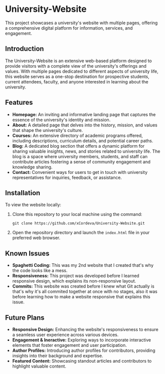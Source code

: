 # University-Website

This project showcases a university's website with multiple pages, offering a comprehensive digital platform for information, services, and engagement.

## Introduction

The University-Website is an extensive web-based platform designed to provide visitors with a complete view of the university's offerings and values. With multiple pages dedicated to different aspects of university life, this website serves as a one-stop destination for prospective students, current attendees, faculty, and anyone interested in learning about the university.

## Features

- **Homepage:** An inviting and informative landing page that captures the essence of the university's identity and mission.
- **About:** A detailed page that delves into the history, mission, and values that shape the university's culture.
- **Courses:** An extensive directory of academic programs offered, including descriptions, curriculum details, and potential career paths.
- **Blog:** A dedicated blog section that offers a dynamic platform for sharing valuable insights, news, and stories related to university life. The blog is a space where university members, students, and staff can contribute articles fostering a sense of community engagement and knowledge sharing.
- **Contact:** Convenient ways for users to get in touch with university representatives for inquiries, feedback, or assistance.

## Installation

To view the website locally:

1. Clone this repository to your local machine using the command:
   ```
   git clone https://github.com/xCordeva/University-Website.git
   ```

2. Open the repository directory and launch the `index.html` file in your preferred web browser.

## Known Issues

- **Spaghetti Coding:** This was my 2nd website that I created that's why the code looks like a mess.
- **Responsiveness:** This project was developed before I learned responsive design, which explains its non-responsive layout.
- **Commits:** This website was created before I knew what Git actually is that's why it's all commited together at once with no stages, also it was before learning how to make a website responsive that explains this issue.


## Future Plans 

- **Responsive Design:** Enhancing the website's responsiveness to ensure a seamless user experience across various devices.
- **Engagement & Ineractive:** Exploring ways to incorporate interactive elements that foster engagement and user participation.
- **Author Profiles:** Introducing author profiles for contributors, providing insights into their background and expertise.
- **Featured Content:** Showcasing standout articles and contributors to highlight valuable content.



